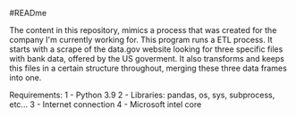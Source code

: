 #READme

The content in this repository, mimics a process that was created for the company I'm currently working for.
This program runs a ETL process. It starts with a scrape of the data.gov website looking for three specific files with bank data, offered by the US goverment.
It also transforms and keeps this files in a certain structure throughout, merging these three data frames into one.

Requirements:
1 - Python 3.9
2 - Libraries: pandas, os, sys, subprocess, etc...
3 - Internet connection
4 - Microsoft intel core

